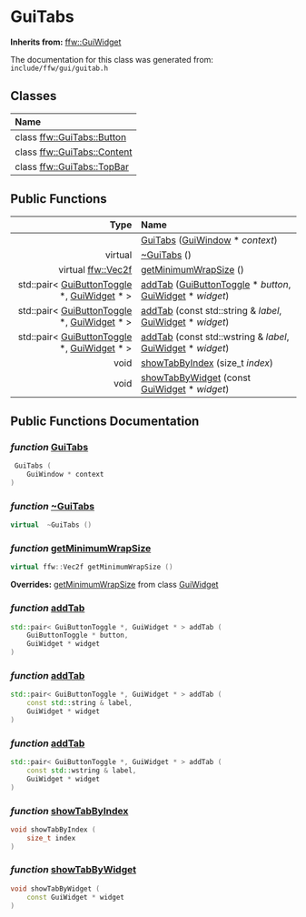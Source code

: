 GuiTabs
===================================


**Inherits from:** [ffw::GuiWidget](ffw_GuiWidget.html)

The documentation for this class was generated from: `include/ffw/gui/guitab.h`



## Classes

| Name |
|:-----|
| class [ffw::GuiTabs::Button](ffw_GuiTabs_Button.html) |
| class [ffw::GuiTabs::Content](ffw_GuiTabs_Content.html) |
| class [ffw::GuiTabs::TopBar](ffw_GuiTabs_TopBar.html) |


## Public Functions

| Type | Name |
| -------: | :------- |
|   | [GuiTabs](#5c77c5c9) ([GuiWindow](ffw_GuiWindow.html) * _context_)  |
|  virtual  | [~GuiTabs](#019aaccd) ()  |
|  virtual [ffw::Vec2f](ffw.html#fcfaa6c5) | [getMinimumWrapSize](#01f7bcfe) ()  |
|  std::pair< [GuiButtonToggle](ffw_GuiButtonToggle.html) *, [GuiWidget](ffw_GuiWidget.html) * > | [addTab](#6ffa5184) ([GuiButtonToggle](ffw_GuiButtonToggle.html) * _button_, [GuiWidget](ffw_GuiWidget.html) * _widget_)  |
|  std::pair< [GuiButtonToggle](ffw_GuiButtonToggle.html) *, [GuiWidget](ffw_GuiWidget.html) * > | [addTab](#54f7098b) (const std::string & _label_, [GuiWidget](ffw_GuiWidget.html) * _widget_)  |
|  std::pair< [GuiButtonToggle](ffw_GuiButtonToggle.html) *, [GuiWidget](ffw_GuiWidget.html) * > | [addTab](#28b7db76) (const std::wstring & _label_, [GuiWidget](ffw_GuiWidget.html) * _widget_)  |
|  void | [showTabByIndex](#2b07bbf7) (size_t _index_)  |
|  void | [showTabByWidget](#a278bdb3) (const [GuiWidget](ffw_GuiWidget.html) * _widget_)  |


## Public Functions Documentation

### _function_ <a id="5c77c5c9" href="#5c77c5c9">GuiTabs</a>

```cpp
 GuiTabs (
    GuiWindow * context
) 
```



### _function_ <a id="019aaccd" href="#019aaccd">~GuiTabs</a>

```cpp
virtual  ~GuiTabs () 
```



### _function_ <a id="01f7bcfe" href="#01f7bcfe">getMinimumWrapSize</a>

```cpp
virtual ffw::Vec2f getMinimumWrapSize () 
```



**Overrides:** [getMinimumWrapSize](/doxygen/ffw_GuiWidget.md#c12efa3f) from class [GuiWidget](/doxygen/ffw_GuiWidget.md)

### _function_ <a id="6ffa5184" href="#6ffa5184">addTab</a>

```cpp
std::pair< GuiButtonToggle *, GuiWidget * > addTab (
    GuiButtonToggle * button,
    GuiWidget * widget
) 
```



### _function_ <a id="54f7098b" href="#54f7098b">addTab</a>

```cpp
std::pair< GuiButtonToggle *, GuiWidget * > addTab (
    const std::string & label,
    GuiWidget * widget
) 
```



### _function_ <a id="28b7db76" href="#28b7db76">addTab</a>

```cpp
std::pair< GuiButtonToggle *, GuiWidget * > addTab (
    const std::wstring & label,
    GuiWidget * widget
) 
```



### _function_ <a id="2b07bbf7" href="#2b07bbf7">showTabByIndex</a>

```cpp
void showTabByIndex (
    size_t index
) 
```



### _function_ <a id="a278bdb3" href="#a278bdb3">showTabByWidget</a>

```cpp
void showTabByWidget (
    const GuiWidget * widget
) 
```





